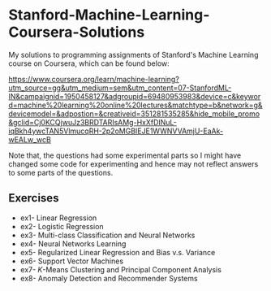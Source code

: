 # Stanford-Machine-Learning-Coursera-Solutions

My solutions to programming assignments of Stanford's Machine Learning course on Coursera, which can be found below:

https://www.coursera.org/learn/machine-learning?utm_source=gg&utm_medium=sem&utm_content=07-StanfordML-IN&campaignid=1950458127&adgroupid=69480953983&device=c&keyword=machine%20learning%20online%20lectures&matchtype=b&network=g&devicemodel=&adpostion=&creativeid=351281535285&hide_mobile_promo&gclid=Cj0KCQjwuJz3BRDTARIsAMg-HxXfDINuL-iqBkh4ywcTAN5VlmucqRH-2p2oMGBIEJE1WWNVVAmjU-EaAk-wEALw_wcB

Note that, the questions had some experimental parts so I might have changed some code for experimenting and hence may not reflect answers to some parts of the questions.

## Exercises

- ex1- Linear Regression
- ex2- Logistic Regression
- ex3- Multi-class Classification and Neural Networks
- ex4- Neural Networks Learning
- ex5- Regularized Linear Regression and Bias v.s. Variance
- ex6- Support Vector Machines
- ex7- *K*-Means Clustering and Principal Component Analysis
- ex8- Anomaly Detection and Recommender Systems
